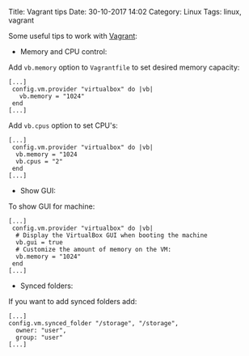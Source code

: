 Title: Vagrant tips
Date: 30-10-2017 14:02
Category: Linux
Tags: linux, vagrant

Some useful tips to work with [Vagrant](https://vagrantup.com):

* Memory and CPU control:

Add `vb.memory` option to `Vagrantfile` to set desired memory capacity:

```
[...]
 config.vm.provider "virtualbox" do |vb| 
   vb.memory = "1024" 
 end
[...]
```

Add `vb.cpus` option to set CPU's:

```
[...]
 config.vm.provider "virtualbox" do |vb| 
  vb.memory = "1024
  vb.cpus = "2"
 end
[...]
```

* Show GUI:

To show GUI for machine:

```
[...]
 config.vm.provider "virtualbox" do |vb| 
  # Display the VirtualBox GUI when booting the machine 
  vb.gui = true  
  # Customize the amount of memory on the VM: 
  vb.memory = "1024" 
 end
[...]
```

* Synced folders:

If you want to add synced folders add:

```
[...]
config.vm.synced_folder "/storage", "/storage", 
  owner: "user", 
  group: "user"
[...]
```
